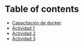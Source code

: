 # Table of contents

* [Capacitación de docker](README.md)
* [Actividad 1](actividad-1.md)
* [Actividad 2](actividad-2.md)
* [Actividad 3](actividad-3.md)


